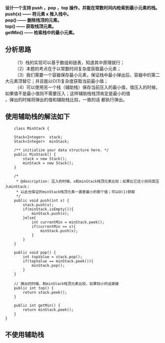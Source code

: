 **设计一个支持 push ，pop ，top 操作，并能在常数时间内检索到最小元素的栈。  
  push(x) —— 将元素 x 推入栈中。  
  pop() —— 删除栈顶的元素。  
  top() —— 获取栈顶元素。  
  getMin() —— 检索栈中的最小元素。**  
  
## 分析思路
&emsp;&emsp;    （1）栈的实现可以基于数组和链表，知道其中原理就行；  
&emsp;&emsp;    （2）本题的考点在于以常数时间复杂度获取最小元素；  
&emsp;&emsp;    （3）我们需要一个容器保存最小元素，保证栈中最小弹出后，容器中的第二大元素顶替它；并且能以O(1)复杂度获取当前最小值；  
&emsp;&emsp;    （4）可以使用另一个栈（辅助栈）保存当前压入的最小值，值压入的时候，如果值不是最小值则不需要压入；这样辅助栈栈顶肯定是最小的值  
            ，弹出的时候将弹出的值和辅助栈比较，一致的话 都执行弹出。
            
## 使用辅助栈的解法如下
```aidl
    class MinStack {

    Stack<Integer>  stack;
    Stack<Integer>  minStack;

    /** initialize your data structure here. */
    public MinStack() {
        stack = new Stack();
        minStack = new Stack();
    }

    /*
     * @description: 压入的时候，x和minStack栈顶元素比较；如果比它还小则将其压入minStack；
     * 以此也保证的minStack栈顶元素一直是最小的那个值；可以O(1)获取
     */
    public void push(int x) {
        stack.push(x);
        if(minStack.isEmpty()){
            minStack.push(x);
        }else{
            int currentMin = minStack.peek();
            if(currentMin >= x){
                minStack.push(x);
            }
        }
    }

    public void pop() {
        int topValue = stack.pop();
        if(topValue == minStack.peek()){
            minStack.pop();
        }
    }

    // 弹出的时候，和minStack栈顶元素比较，如果较小的话直接
    public int top() {
        return stack.peek();
    }

    public int getMin() {
        return minStack.peek();
    }
}
```

## 不使用辅助栈